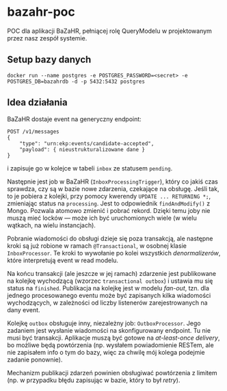 # bazahr-poc

POC dla aplikacji BaZaHR, pełniącej rolę QueryModelu w projektowanym przez nasz zespół systemie.

## Setup bazy danych

```
docker run --name postgres -e POSTGRES_PASSWORD=<secret> -e POSTGRES_DB=bazahrdb -d -p 5432:5432 postgres
```

## Idea działania

BaZaHR dostaje event na generyczny endpoint:

```
POST /v1/messages
{
    "type": "urn:ekp:events/candidate-accepted",
    "payload": { nieustrukturalizowane dane }
}
```

i zapisuje go w kolejce w tabeli `inbox` ze statusem `pending`.

Następnie jest job w BaZaHR (`InboxProcessingTrigger`), który co jakiś czas sprawdza, czy są w bazie nowe zdarzenia, czekające na obsługę. Jeśli tak, to je pobiera z kolejki, przy pomocy kwerendy `UPDATE ... RETURNING *;`, zmieniając status na `processing`. Jest to odpowiednik `findAndModify()` z Mongo. Pozwala atomowo zmienić i pobrać rekord. Dzięki temu joby nie muszą mieć locków — może ich być uruchomionych wiele (w wielu wątkach, na wielu instancjach).

Pobranie wiadomości do obsługi dzieje się poza transakcją, ale następne kroki są już robione w ramach `@Transactional`, w osobnej klasie `InboxProcessor`. Te kroki to wywołanie po kolei wszystkich _denormalizerów_, które interpretują event w read modelu.

Na końcu transakcji (ale jeszcze w jej ramach) zdarzenie jest publikowane na kolejkę wychodzącą (wzorzec `transactional outbox`) i ustawia mu się status na `finished`. Publikacja na kolejkę jest w modelu _fan-out_, tzn. dla jednego procesowanego eventu może być zapisanych kilka wiadomości wychodzących, w zależności od liczby listenerów zarejestrowanych na dany event.

Kolejkę `outbox` obsługuje inny, niezależny job: `OutboxProcessor`. Jego zadaniem jest wysłanie wiadomości na skonfigurowany endpoint. Tu nie musi być transakcji. Aplikacje muszą być gotowe na _at-least-once delivery_, bo możliwe będą powtórzenia (np. wysłałem powiadomienie RESTem, ale nie zapisałem info o tym do bazy, więc za chwilę mój kolega podejmie zadanie ponownie).

Mechanizm publikacji zdarzeń powinien obsługiwać powtórzenia z limitem (np. w przypadku błędu zapisując w bazie, który to był _retry_).
